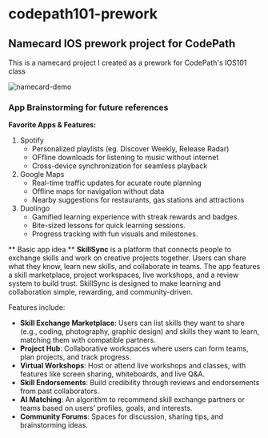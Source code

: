# codepath101-prework
## Namecard IOS prework project for CodePath
This is a namecard project I created as a prework for CodePath's IOS101 class 

![namecard-demo](https://github.com/user-attachments/assets/018e0606-29a2-404b-aeba-96c21023ca02)


### App Brainstorming for future references 
**Favorite Apps & Features:** 
1. Spotify
   - Personalized playlists (eg. Discover Weekly, Release Radar)
   - OFfline downloads for listening to music without internet
   - Cross-device synchronization for seamless playback
2. Google Maps
   - Real-time traffic updates for acurate route planning
   - Offline maps for navigation without data
   - Nearby suggestions for restaurants, gas stations and attractions
3. Duolingo
   - Gamified learning experience with streak rewards and badges.
   - Bite-sized lessons for quick learning sessions.
   - Progress tracking with fun visuals and milestones.
  
** Basic app idea **
**SkillSync** is a platform that connects people to exchange skills and work on creative projects together. Users can share what they know, learn new skills, and collaborate in teams. The app features a skill marketplace, project workspaces, live workshops, and a review system to build trust. SkillSync is designed to make learning and collaboration simple, rewarding, and community-driven.

Features include:  
- **Skill Exchange Marketplace**: Users can list skills they want to share (e.g., coding, photography, graphic design) and skills they want to learn, matching them with compatible partners.  
- **Project Hub**: Collaborative workspaces where users can form teams, plan projects, and track progress.  
- **Virtual Workshops**: Host or attend live workshops and classes, with features like screen sharing, whiteboards, and live Q&A.  
- **Skill Endorsements**: Build credibility through reviews and endorsements from past collaborators.  
- **AI Matching**: An algorithm to recommend skill exchange partners or teams based on users’ profiles, goals, and interests.  
- **Community Forums**: Spaces for discussion, sharing tips, and brainstorming ideas.
